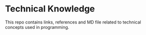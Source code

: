 # Technical Knowledge
This repo contains links, references and MD file related to technical concepts used in programming.